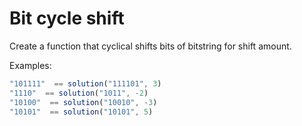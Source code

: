 # Bit cycle shift

Create a function that cyclical shifts bits of bitstring for shift amount.

Examples:
```js
"101111"  == solution("111101", 3)
"1110"  == solution("1011", -2)
"10100"  == solution("10010", -3)
"10101"  == solution("10101", 5)
```